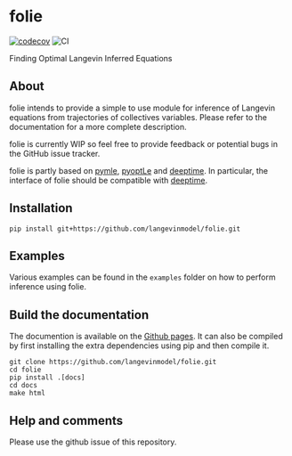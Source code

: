# folie
[![codecov](https://codecov.io/gh/langevinmodel/folie/graph/badge.svg?token=V6R4HF2FBJ)](https://codecov.io/gh/langevinmodel/folie)
![CI](https://github.com/langevinmodel/folie/actions/workflows/CI.yml/badge.svg)

 Finding Optimal Langevin Inferred Equations


## About

folie intends to provide a simple to use module for inference of Langevin equations from trajectories of collectives variables. Please refer to the documentation for a more complete description.

folie is currently WIP so feel free to provide feedback or potential bugs in the GitHub issue tracker.


folie is partly based on [pymle](https://github.com/jkirkby3/pymle), [pyoptLe](https://github.com/jhenin/pyOptLE) and  [deeptime](https://github.com/deeptime-ml/deeptime). In particular, the interface of folie should be compatible with [deeptime](https://github.com/deeptime-ml/deeptime).

## Installation

```
pip install git+https://github.com/langevinmodel/folie.git
```

## Examples

Various examples can be found in the `examples` folder on how to perform inference using folie.


## Build the documentation

The documention is available on the [Github pages](https://langevinmodel.github.io/folie/). It can also be compiled by first installing the extra dependencies using pip and then compile it.


```
git clone https://github.com/langevinmodel/folie.git
cd folie
pip install .[docs]
cd docs
make html
```

## Help and comments

Please use the github issue of this repository.
